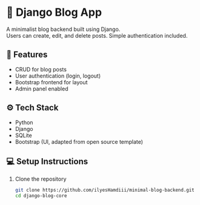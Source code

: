 # 📝 Django Blog App

A minimalist blog backend built using Django.  
Users can create, edit, and delete posts. Simple authentication included.
## 🚀 Features

- CRUD for blog posts
- User authentication (login, logout)
- Bootstrap frontend for layout
- Admin panel enabled
## ⚙️ Tech Stack

- Python
- Django
- SQLite
- Bootstrap (UI, adapted from open source template)

## 💻 Setup Instructions

1. Clone the repository  
   ```bash
   git clone https://github.com/ilyesHamdiii/minimal-blog-backend.git
   cd django-blog-core
	